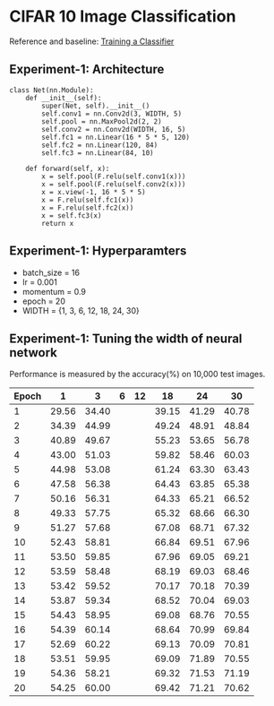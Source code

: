 # CIFAR 10 Image Classification
Reference and baseline: [Training a Classifier](http://pytorch.org/tutorials/beginner/blitz/cifar10_tutorial.html)

## Experiment-1: Architecture

    class Net(nn.Module):
        def __init__(self):
            super(Net, self).__init__()
            self.conv1 = nn.Conv2d(3, WIDTH, 5)
            self.pool = nn.MaxPool2d(2, 2)
            self.conv2 = nn.Conv2d(WIDTH, 16, 5)
            self.fc1 = nn.Linear(16 * 5 * 5, 120)
            self.fc2 = nn.Linear(120, 84)
            self.fc3 = nn.Linear(84, 10)

        def forward(self, x):
            x = self.pool(F.relu(self.conv1(x)))
            x = self.pool(F.relu(self.conv2(x)))
            x = x.view(-1, 16 * 5 * 5)
            x = F.relu(self.fc1(x))
            x = F.relu(self.fc2(x))
            x = self.fc3(x)
            return x

## Experiment-1: Hyperparamters

* batch_size = 16
* lr = 0.001
* momentum = 0.9
* epoch = 20
* WIDTH = {1, 3, 6, 12, 18, 24, 30}


## Experiment-1: Tuning the width of neural network

Performance is measured by the accuracy(%) on 10,000 test images.

| Epoch | 1 | 3 | 6 | 12 | 18 | 24 | 30 |
|---|---|---|---|---|---|---|---|
|1|29.56|34.40|||39.15|41.29|40.78|
|2|34.39|44.99|||49.24|48.91|48.84|
|3|40.89|49.67|||55.23|53.65|56.78|
|4|43.00|51.03|||59.82|58.46|60.03|
|5|44.98|53.08|||61.24|63.30|63.43|
|6|47.58|56.38|||64.43|63.85|65.38|
|7|50.16|56.31|||64.33|65.21|66.52|
|8|49.33|57.75|||65.32|68.66|66.30|
|9|51.27|57.68|||67.08|68.71|67.32|
|10|52.43|58.81|||66.84|69.51|67.96|
|11|53.50|59.85|||67.96|69.05|69.21|
|12|53.59|58.48|||68.19|69.03|68.46|
|13|53.42|59.52|||70.17|70.18|70.39|
|14|53.87|59.34|||68.52|70.04|69.03|
|15|54.43|58.95|||69.08|68.76|70.55|
|16|54.39|60.14|||68.64|70.99|69.84|
|17|52.69|60.22|||69.13|70.09|70.81|
|18|53.51|59.95|||69.09|71.89|70.55|
|19|54.36|58.21|||69.32|71.53|71.19|
|20|54.25|60.00|||69.42|71.21|70.62|
